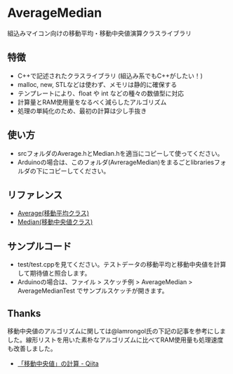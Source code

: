 # AverageMedian
組込みマイコン向けの移動平均・移動中央値演算クラスライブラリ

## 特徴
* C++で記述されたクラスライブラリ (組込み系でもC++がしたい！)
* malloc, new, STLなどは使わず、メモリは静的に確保する
* テンプレートにより、float や int などの種々の数値型に対応
* 計算量とRAM使用量をなるべく減らしたアルゴリズム
* 処理の単純化のため、最初の計算は少し手抜き

## 使い方
* srcフォルダのAverage.hとMedian.hを適当にコピーして使ってください。
* Arduinoの場合は、このフォルダ(AvrerageMedian)をまるごとlibrariesフォルダの下にコピーしてください。

## リファレンス
* [Average(移動平均クラス)](Average.md)
* [Median(移動中央値クラス)](Median.md)

## サンプルコード
* test/test.cppを見てください。テストデータの移動平均と移動中央値を計算して期待値と照合します。
* Arduinoの場合は、ファイル > スケッチ例 > AverageMedian > AverageMedianTest でサンプルスケッチが開きます。

## Thanks
移動中央値のアルゴリズムに関しては@lamrongol氏の下記の記事を参考にしました。線形リストを用いた素朴なアルゴリズムに比べてRAM使用量も処理速度も改善しました。
* [「移動中央値」の計算 - Qiita](https://qiita.com/lamrongol/items/91c2d6819c1b9e8aae79)
